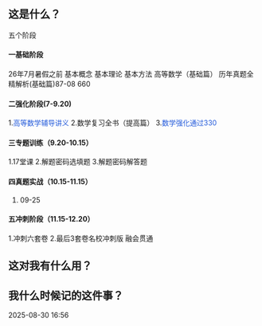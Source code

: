 ## 这是什么？
五个阶段
#### 一基础阶段
26年7月暑假之前
基本概念 基本理论 基本方法
高等数学（基础篇）
历年真题全精解析(基础篇)87-08
660
#### 二强化阶段(7-9.20)
1.<font color="#245bdb">高等数学辅导讲义</font>
2.数学复习全书（提高篇）
3.<font color="#245bdb">数学强化通过330</font>
#### 三专题训练（9.20-10.15）
1.17堂课
2.解题密码选填题
3.解题密码解答题
#### 四真题实战（10.15-11.15）
1.  09-25
#### 五冲刺阶段（11.15-12.20）
1.冲刺六套卷
2.最后3套卷名校冲刺版
融会贯通
## 这对我有什么用？

## 我什么时候记的这件事？

2025-08-30 16:56

